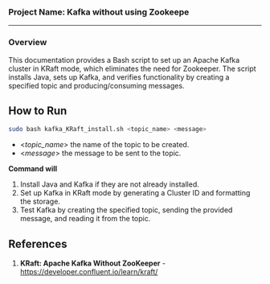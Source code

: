 ### Project Name: Kafka without using Zookeepe

---

### Overview
This documentation provides a Bash script to set up 
an Apache Kafka cluster in KRaft mode, which eliminates
the need for Zookeeper. 
The script installs Java, sets up Kafka,
and verifies functionality by creating a specified
topic and producing/consuming messages.
## How to Run

```bash
sudo bash kafka_KRaft_install.sh <topic_name> <message>
```
- <_topic_name_> the name of the topic to be created.
- <_message_> the message to be sent to the topic.

**Command will**
1. Install Java and Kafka if they are not already installed. 
2. Set up Kafka in KRaft mode by generating a Cluster ID and formatting the storage. 
3. Test Kafka by creating the specified topic, sending the provided message, and reading it from the topic.

## References
1. **KRaft: Apache Kafka Without ZooKeeper** - https://developer.confluent.io/learn/kraft/
